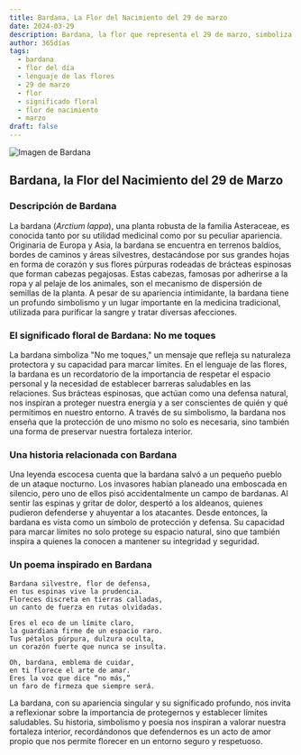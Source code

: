 ```yaml
---
title: Bardana, La Flor del Nacimiento del 29 de marzo
date: 2024-03-29
description: Bardana, la flor que representa el 29 de marzo, simboliza No me toques. Descubre su fascinante historia, significado en el lenguaje de las flores y una poesía que celebra su belleza.
author: 365días
tags:
  - bardana
  - flor del día
  - lenguaje de las flores
  - 29 de marzo
  - flor
  - significado floral
  - flor de nacimiento
  - marzo
draft: false
---
```


![Imagen de Bardana](https://cdn.pixabay.com/photo/2020/12/15/14/21/burdock-5833799_960_720.jpg#center)


## Bardana, la Flor del Nacimiento del 29 de Marzo

### Descripción de Bardana

La bardana (_Arctium lappa_), una planta robusta de la familia Asteraceae, es conocida tanto por su utilidad medicinal como por su peculiar apariencia. Originaria de Europa y Asia, la bardana se encuentra en terrenos baldíos, bordes de caminos y áreas silvestres, destacándose por sus grandes hojas en forma de corazón y sus flores púrpuras rodeadas de brácteas espinosas que forman cabezas pegajosas. Estas cabezas, famosas por adherirse a la ropa y al pelaje de los animales, son el mecanismo de dispersión de semillas de la planta. A pesar de su apariencia intimidante, la bardana tiene un profundo simbolismo y un lugar importante en la medicina tradicional, utilizada para purificar la sangre y tratar diversas afecciones.

### El significado floral de Bardana: No me toques

La bardana simboliza "No me toques," un mensaje que refleja su naturaleza protectora y su capacidad para marcar límites. En el lenguaje de las flores, la bardana es un recordatorio de la importancia de respetar el espacio personal y la necesidad de establecer barreras saludables en las relaciones. Sus brácteas espinosas, que actúan como una defensa natural, nos inspiran a proteger nuestra energía y a ser conscientes de quién y qué permitimos en nuestro entorno. A través de su simbolismo, la bardana nos enseña que la protección de uno mismo no solo es necesaria, sino también una forma de preservar nuestra fortaleza interior.

### Una historia relacionada con Bardana

Una leyenda escocesa cuenta que la bardana salvó a un pequeño pueblo de un ataque nocturno. Los invasores habían planeado una emboscada en silencio, pero uno de ellos pisó accidentalmente un campo de bardanas. Al sentir las espinas y gritar de dolor, despertó a los aldeanos, quienes pudieron defenderse y ahuyentar a los atacantes. Desde entonces, la bardana es vista como un símbolo de protección y defensa. Su capacidad para marcar límites no solo protege su espacio natural, sino que también inspira a quienes la conocen a mantener su integridad y seguridad.

### Un poema inspirado en Bardana

```
Bardana silvestre, flor de defensa,  
en tus espinas vive la prudencia.  
Floreces discreta en tierras calladas,  
un canto de fuerza en rutas olvidadas.  

Eres el eco de un límite claro,  
la guardiana firme de un espacio raro.  
Tus pétalos púrpura, dulzura oculta,  
un corazón fuerte que nunca se insulta.  

Oh, bardana, emblema de cuidar,  
en ti florece el arte de amar.  
Eres la voz que dice “no más,”  
un faro de firmeza que siempre será.  
```

La bardana, con su apariencia singular y su significado profundo, nos invita a reflexionar sobre la importancia de protegernos y establecer límites saludables. Su historia, simbolismo y poesía nos inspiran a valorar nuestra fortaleza interior, recordándonos que defendernos es un acto de amor propio que nos permite florecer en un entorno seguro y respetuoso.
